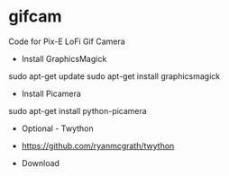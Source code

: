 # gifcam
Code for Pix-E LoFi Gif Camera

- Install GraphicsMagick

sudo apt-get update
sudo apt-get install graphicsmagick

- Install Picamera

sudo apt-get install python-picamera

- Optional - Twython 
- https://github.com/ryanmcgrath/twython

- Download
